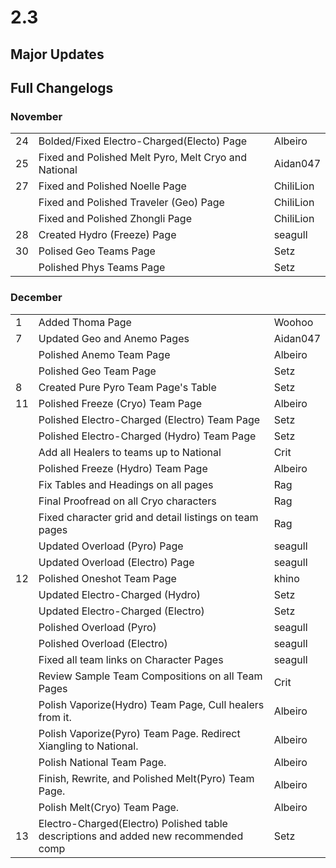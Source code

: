 # 2.3

## Major Updates

## Full Changelogs

### November

|    |                                                      |           |
| -- | ---------------------------------------------------- | --------- |
| 24 | Bolded/Fixed Electro-Charged(Electo) Page            | Albeiro   |
| 25 | Fixed and Polished Melt Pyro, Melt Cryo and National | Aidan047  |
| 27 | Fixed and Polished Noelle Page                       | ChiliLion |
|    | Fixed and Polished Traveler (Geo) Page               | ChiliLion |
|    | Fixed and Polished Zhongli Page                      | ChiliLion |
| 28 | Created Hydro (Freeze) Page                          | seagull   |
| 30 | Polised Geo Teams Page                               | Setz      |
|    | Polished Phys Teams Page                             | Setz      |

### **December**

|    |                                                                                     |          |
| -- | ----------------------------------------------------------------------------------- | -------- |
| 1  | Added Thoma Page                                                                    | Woohoo   |
| 7  | Updated Geo and Anemo Pages                                                         | Aidan047 |
|    | Polished Anemo Team Page                                                            | Albeiro  |
|    | Polished Geo Team Page                                                              | Setz     |
| 8  | Created Pure Pyro Team Page's Table                                                 | Setz     |
| 11 | Polished Freeze (Cryo) Team Page                                                    | Albeiro  |
|    | Polished Electro-Charged (Electro) Team Page                                        | Setz     |
|    | Polished Electro-Charged (Hydro) Team Page                                          | Setz     |
|    | Add all Healers to teams up to National                                             | Crit     |
|    | Polished Freeze (Hydro) Team Page                                                   | Albeiro  |
|    | Fix Tables and Headings on all pages                                                | Rag      |
|    | Final Proofread on all Cryo characters                                              | Rag      |
|    | Fixed character grid and detail listings on team pages                              | Rag      |
|    | Updated Overload (Pyro) Page                                                        | seagull  |
|    | Updated Overload (Electro) Page                                                     | seagull  |
| 12 | Polished Oneshot Team Page                                                          | khino    |
|    | Updated Electro-Charged (Hydro)                                                     | Setz     |
|    | Updated Electro-Charged (Electro)                                                   | Setz     |
|    | Polished Overload (Pyro)                                                            | seagull  |
|    | Polished Overload (Electro)                                                         | seagull  |
|    | Fixed all team links on Character Pages                                             | seagull  |
|    | Review Sample Team Compositions on all Team Pages                                   | Crit     |
|    | Polish Vaporize(Hydro) Team Page, Cull healers from it.                             | Albeiro  |
|    | Polish Vaporize(Pyro) Team Page. Redirect Xiangling to National.                    | Albeiro  |
|    | Polish National Team Page.                                                          | Albeiro  |
|    | Finish, Rewrite, and Polished Melt(Pyro) Team Page.                                 | Albeiro  |
|    | Polish Melt(Cryo) Team Page.                                                        | Albeiro  |
| 13 | Electro-Charged(Electro) Polished table descriptions and added new recommended comp | Setz     |
